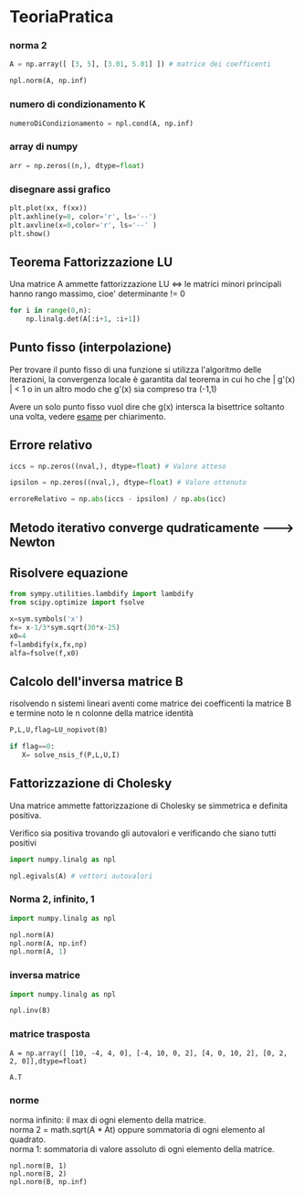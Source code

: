 # TeoriaPratica 

### norma 2 
```py
A = np.array([ [3, 5], [3.01, 5.01] ]) # matrice dei coefficenti

npl.norm(A, np.inf)
```
### numero di condizionamento K 
```py
numeroDiCondizionamento = npl.cond(A, np.inf)
``` 
### array di numpy 
```py
arr = np.zeros((n,), dtype=float) 
``` 
### disegnare assi grafico 
```py
plt.plot(xx, f(xx))
plt.axhline(y=0, color='r', ls='--')
plt.axvline(x=0,color='r', ls='--' )
plt.show()
```
## Teorema Fattorizzazione LU

Una matrice A ammette fattorizzazione LU <=> le matrici minori principali hanno rango massimo, cioe' determinante != 0

```py
for i in range(0,n):
	np.linalg.det(A[:i+1, :i+1])
```

## Punto fisso (interpolazione)

Per trovare il punto fisso di una funzione si utilizza l'algoritmo delle iterazioni, la convergenza locale è garantita dal teorema in cui ho che | g'(x) | < 1 o in un altro modo che g'(x) sia compreso tra (-1,1)

Avere un solo punto fisso vuol dire che g(x) intersca la bisettrice soltanto una volta, vedere [esame](Esami/15-Gennaio2021.py) per chiarimento.

## Errore relativo

```py
iccs = np.zeros((nval,), dtype=float) # Valore atteso

ipsilon = np.zeros((nval,), dtype=float) # Valore ottenuto

erroreRelativo = np.abs(iccs - ipsilon) / np.abs(icc) 
```

## Metodo iterativo converge qudraticamente ---> Newton

## Risolvere equazione

```py
from sympy.utilities.lambdify import lambdify
from scipy.optimize import fsolve

x=sym.symbols('x')
fx= x-1/3*sym.sqrt(30*x-25)
x0=4
f=lambdify(x,fx,np)
alfa=fsolve(f,x0)
```

## Calcolo dell'inversa matrice B

risolvendo n sistemi lineari aventi come matrice dei coefficenti la matrice B e termine noto le n colonne della matrice identità

```py
P,L,U,flag=LU_nopivot(B)

if flag==0:
   X= solve_nsis_f(P,L,U,I)
```

## Fattorizzazione di Cholesky 

Una matrice ammette fattorizzazione di Cholesky se simmetrica e definita positiva.

Verifico sia positiva trovando gli autovalori e verificando che siano tutti positivi

```py 
import numpy.linalg as npl 

npl.egivals(A) # vettori autovalori
``` 

### Norma 2, infinito, 1 

```py 
import numpy.linalg as npl 

npl.norm(A) 
npl.norm(A, np.inf)
npl.norm(A, 1)
``` 

### inversa matrice 
```py 
import numpy.linalg as npl 

npl.inv(B)
```

### matrice trasposta

```
A = np.array([ [10, -4, 4, 0], [-4, 10, 0, 2], [4, 0, 10, 2], [0, 2, 2, 0]],dtype=float)

A.T
``` 

### norme

norma infinito: il max di ogni elemento della matrice.  
norma 2 = math.sqrt(A * At) oppure sommatoria di ogni elemento al quadrato.  
norma 1: sommatoria di valore assoluto di ogni elemento della matrice.

```
npl.norm(B, 1)
npl.norm(B, 2)
npl.norm(B, np.inf)
```